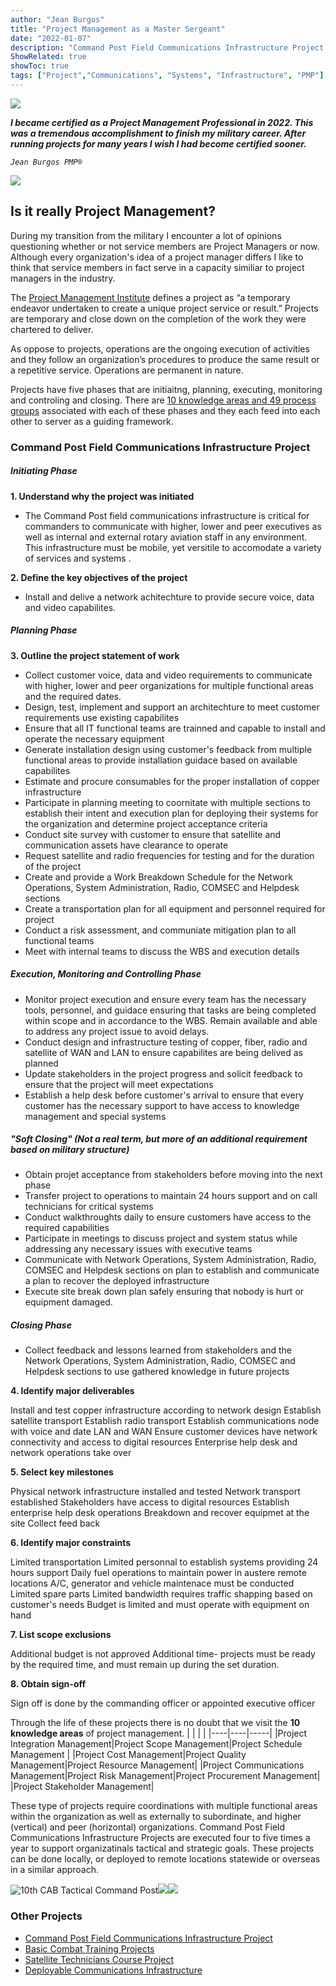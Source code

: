 ```yaml
---
author: "Jean Burgos"
title: "Project Management as a Master Sergeant"
date: "2022-01-07"
description: "Command Post Field Communications Infrastructure Project with 10th Combat Aviation Brigade, Fort Drum, NY (FLY TO GLORY)"
ShowRelated: true
showToc: true
tags: ["Project","Communications", "Systems", "Infrastructure", "PMP"]
---
```

![](/blog/certifications/pmp.png)

***I became certified as a Project Management Professional in 2022. This was a tremendous accomplishment to finish my military career. After running projects for many years I wish I had become certified sooner.***

*`Jean Burgos PMP®`*

![](/projects/IMG_4891.jpg)
## Is it really Project Management?
During my transition from the military I encounter a lot of opinions questioning whether or not service members are Project Managers or now. Although every organization's idea of a project manager differs I like to think that service members in fact serve in a capacity similiar to project managers in the industry. 

The [Project Management Institute](https://www.pmi.org/) defines a project as “a temporary endeavor undertaken to create a unique project service or result.” Projects are temporary and close down on the completion of the work they were chartered to deliver.

As oppose to projects, operations are the ongoing execution of activities and they follow an organization’s procedures to produce the same result or a repetitive service. Operations are permanent in nature.

Projects have five phases that are initiaitng, planning, executing, monitoring and controling and closing. There are [10 knowledge areas and 49 process groups](https://www.pmi.org/learning/library/pmbok-guide-pm-knowledge-areas-6703) associated with each of these phases and they each feed into each other to server as a guiding framework. 
### Command Post Field Communications Infrastructure Project
##### Initiating Phase
**1. Understand why the project was initiated**
- The Command Post field communications infrastructure is critical for commanders to communicate with higher, lower and peer executives as well as internal and external rotary aviation staff in any environment. This infrastructure must be mobile, yet versitile to accomodate a variety of services and systems . 

**2. Define the key objectives of the project**
- Install and delive a network achitechture to provide secure voice, data and video capabilites. 

##### Planning Phase
**3. Outline the project statement of work**
- Collect customer voice, data and video requirements to communicate with higher, lower and peer organizations for multiple functional areas and the required dates.
- Design, test, implement and support an architechture to meet customer requirements use existing capabilites  
- Ensure that all IT functional teams are trainned and capable to install and operate the necessary equipment
- Generate installation design using customer's feedback from multiple functional areas to provide installation guidace based on available capabilites 
- Estimate and procure consumables for the proper installation of copper infrastructure 
- Participate in planning meeting to coornitate with multiple sections to establish their intent and execution plan for deploying their systems for the organization and determine project acceptance criteria
- Conduct site survey with customer to ensure that satellite and communication assets have clearance to operate
- Request satellite and radio frequencies for testing and for the duration of the project
- Create and provide a Work Breakdown Schedule for the Network Operations, System Administration, Radio, COMSEC and Helpdesk sections
- Create a transportation plan for all equipment and personnel required for project
- Conduct a risk assessment, and communiate mitigation plan to all functional teams
- Meet with internal teams to discuss the WBS and execution details
##### Execution, Monitoring and Controlling Phase
- Monitor project execution and ensure every team has the necessary tools, personnel, and guidace ensuring that tasks are being completed within scope and in accordance to the WBS. Remain available and able to address any project issue to avoid delays. 
- Conduct design and infrastructure testing of copper, fiber, radio and satellite of WAN and LAN to ensure capabilites are being delived as planned
- Update stakeholders in the project progress and solicit feedback to ensure that the project will meet expectations
- Establish a help desk before customer's arrival to ensure that every customer has the necessary support to have access to knowledge management and special systems
##### "Soft Closing" (Not a real term, but more of an additional requirement based on military structure)
- Obtain projet acceptance from stakeholders before moving into the next phase
- Transfer project to operations to maintain 24 hours support and on call technicians for critical systems
- Conduct walkthroughts daily to ensure customers have access to the required capabilities
- Participate in meetings to discuss project and system status while addressing any necessary issues with executive teams
- Communicate with Network Operations, System Administration, Radio, COMSEC and Helpdesk sections on plan to establish and communicate a plan to recover the deployed infrastructure
- Execute site break down plan safely ensuring that nobody is hurt or equipment damaged.  
##### Closing Phase
- Collect feedback and lessons learned from stakeholders and the Network Operations, System Administration, Radio, COMSEC and Helpdesk sections to use gathered knowledge in future projects

**4. Identify major deliverables** 

Install and test copper infrastructure according to network design
Establish satellite transport
Establish radio transport
Establish communications node with voice and date LAN and WAN
Ensure customer devices have network connectivity and access to digital resources
Enterprise help desk and network operations take over

**5. Select key milestones**

Physical network infrastructure installed and tested
Network transport established
Stakeholders have access to digital resources
Establish enterprise help desk operations
Breakdown and recover equipmet at the site
Collect feed back

**6. Identify major constraints**

Limited transportation
Limited personnal to establish systems providing 24 hours support
Daily fuel operations to maintain power in austere remote locations
A/C, generator and vehicle maintenace must be conducted
Limited spare parts
Limited bandwidth requires traffic shapping based on customer's needs
Budget is limited and must operate with equipment on hand

**7. List scope exclusions**

Additional budget is not approved
Additional time- projects must be ready by the required time, and must remain up during the set duration. 

**8. Obtain sign-off**

Sign off is done by the commanding officer or appointed executive officer

Through the life of these projects there is no doubt that we visit the **10 knowledge areas** of project management. 
|    |    |     |
|----|----|-----|
|Project Integration Management|Project Scope Management|Project Schedule Management |
|Project Cost Management|Project Quality Management|Project Resource Management|
|Project Communications Management|Project Risk Management|Project Procurement Management|
|Project Stakeholder Management|

These type of projects require coordinations with multiple functional areas within the organization as well as externally to subordinate, and higher (vertical) and peer (horizontal) organizations. Command Post Field Communications Infrastructure Projects are executed four to five times a year to support organizatinals tactical and strategic goals. These projects can be done locally, or deployed to remote locations statewide or overseas in a similar approach. 

![](/projects/IMG_5135.jpg "10th CAB Tactical Command Post")![](/projects/IMG_4955.jpg)![](/projects/IMG_5183(1).jpg)

### Other Projects
- [Command Post Field Communications Infrastructure Project](/projects)
- [Basic Combat Training Projects](/project2)
- [Satellite Technicians Course Project](/project3)
- [Deployable Communications Infrastructure](/project4)